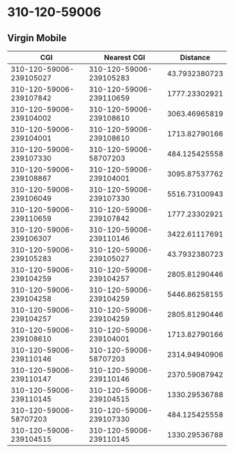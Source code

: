 # 310-120-59006
## Virgin Mobile


| CGI | Nearest CGI | Distance |
|-----|-------------|----------|
| 310-120-59006-239105027 | 310-120-59006-239105283 | 43.7932380723 |
| 310-120-59006-239107842 | 310-120-59006-239110659 | 1777.23302921 |
| 310-120-59006-239104002 | 310-120-59006-239108610 | 3063.46965819 |
| 310-120-59006-239104001 | 310-120-59006-239108610 | 1713.82790166 |
| 310-120-59006-239107330 | 310-120-59006-58707203 | 484.125425558 |
| 310-120-59006-239108867 | 310-120-59006-239104001 | 3095.87537762 |
| 310-120-59006-239106049 | 310-120-59006-239107330 | 5516.73100943 |
| 310-120-59006-239110659 | 310-120-59006-239107842 | 1777.23302921 |
| 310-120-59006-239106307 | 310-120-59006-239110146 | 3422.61117691 |
| 310-120-59006-239105283 | 310-120-59006-239105027 | 43.7932380723 |
| 310-120-59006-239104259 | 310-120-59006-239104257 | 2805.81290446 |
| 310-120-59006-239104258 | 310-120-59006-239104259 | 5446.86258155 |
| 310-120-59006-239104257 | 310-120-59006-239104259 | 2805.81290446 |
| 310-120-59006-239108610 | 310-120-59006-239104001 | 1713.82790166 |
| 310-120-59006-239110146 | 310-120-59006-58707203 | 2314.94940906 |
| 310-120-59006-239110147 | 310-120-59006-239110146 | 2370.59087942 |
| 310-120-59006-239110145 | 310-120-59006-239104515 | 1330.29536788 |
| 310-120-59006-58707203 | 310-120-59006-239107330 | 484.125425558 |
| 310-120-59006-239104515 | 310-120-59006-239110145 | 1330.29536788 |
